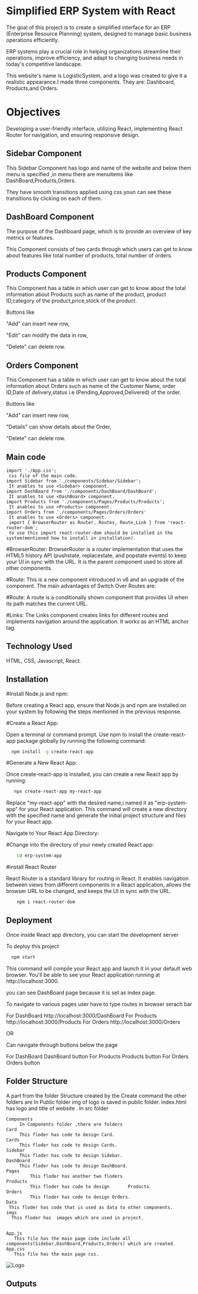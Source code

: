 
# Simplified ERP System with React

The goal of this project is to create a simplified interface for an ERP (Enterprise Resource
Planning) system, designed to manage basic business operations efficiently.

ERP systems play a crucial role in helping organizations streamline their operations, improve efficiency, and adapt to changing business needs in today's competitive landscape.

This website's name is LogisticSystem, and a logo was created to give it a realistic appearance.I made three components. They are: Dashboard, Products,and Orders.

# Objectives

Developing a user-friendly interface, utilizing React, implementing React Router for navigation, and ensuring responsive design.



## Sidebar Component

This Sidebar Component has  logo and name of the website and below them menu is specified ,in menu there are menuitems like DashBoard,Products,Orders.

 They have smooth transitions applied using css.youn can see these transitions by clicking on each of them. 

## DashBoard Component

The purpose of the Dashboard page, which is to provide an overview of key metrics or features.

This Component consists of two cards through which users can get to know about features like total number of products, total number of orders.




## Products Component

This Component has a table in which user can get to know about the total information about Products
such as name of the product, product ID,category of the product,price,stock of the product.

Buttons like

"Add" can insert new row,

"Edit" can modify the data in row,

"Delete" can delete row.

## Orders Component

This Component has a table in which user can get to know about the total information about Orders
such as name of the Customer Name, order ID,Date of delivery,status i.e (Pending,Approved,Delivered) of the order.

Buttons like

"Add" can insert new row,

"Details" can show details about the Order,

"Delete" can delete row.
## Main code

    import './App.css';
     css file of the main code.
    import Sidebar from './components/Sidebar/Sidebar';
     It anables to use <Sidebar> component.
    import DashBoard from './components/DashBoard/DashBoard';
     It anables to use <DashBoard> component.
    import Products from './components/Pages/Products/Products';
     It anables to use <Products> component.
    import Orders from './components/Pages/Orders/Orders'
     It anables to use <Orders> component.
     import { BrowserRouter as Router, Routes, Route,Link } from 'react-router-dom';
     to use this import react-router-dom should be installed in the system(mentioned how to install in installation).
      
#BrowserRouter: 
BrowserRouter is a router implementation that uses the HTML5 history API (pushstate, replacestate, and popstate events) to keep your UI in sync with the URL. It is the parent component used to store all other components.

#Route: 
This is a new component introduced in v6 and an upgrade of the component. The main advantages of Switch Over Routes are:
        
#Route: 
A route is a conditionally shown component that provides UI when its path matches the current URL.

#Links: 
The Links component creates links for different routes and implements navigation around the application. It works as an HTML anchor tag.







## Technology Used
   HTML,
   CSS,
   Javascript,
   React.
## Installation

#Install Node.js and npm:

Before creating a React app, ensure that Node.js and npm are installed on your system by following the steps mentioned in the previous response.

#Create a React App:

Open a terminal or command prompt.
Use npm to install the create-react-app package globally by running the following command:

```bash
  npm install -g create-react-app

```

#Generate a New React App:

Once create-react-app is installed, you can create a new React app by running:

```bash
   npx create-react-app my-react-app

```


Replace "my-react-app" with the desired name,i named it as "erp-system-app" for your React application. This command will create a new directory with the specified name and generate the initial project structure and files for your React app.

Navigate to Your React App Directory:

#Change into the directory of your newly created React app:

```bash
    cd erp-system-app
```
#install React Router 

  React Router is a standard library for routing in React. It enables navigation between views from different components in a React application, allows the browser URL to be changed, and keeps the UI in sync with the URL.

```bash
    npm i react-router-dom
```
    
## Deployment

Once inside React app directory, you can start the development server
 
 

To deploy this project 

```bash
  npm start
```

This command will compile your React app and launch it in your default web browser. You'll be able to see your React application running at http://localhost:3000.
   
you can see DashBoard page because it is set as index page. 
   
To navigate to various pages user have to type routes in browser serach bar 
 
For DashBoard  http://localhost:3000/DashBoard
For Products   http://localhost:3000/Products
For Orders     http://localhost:3000/Orders

OR

Can navigate through buttons below the page 

For DashBoard  DashBoard button
For Products   Products button
For Orders     Orders button
 
## Folder Structure

A part from the folder Structure created by the Create command the other folders are 
In Public folder
img of logo is saved in public folder.
    index.html
     has logo and title of website .
In src folder

    Components
         In Components folder ,there are folders 
    Card 
         This floder has code to design Card.
    Cards
         This floder has code to design Cards.
    Sidebar
         This floder has code to design Sidebar.
    DashBoard
         This floder has code to design DashBoard.
    Pages
             This floder has another two floders 
    Products
             This floder has code to design       Products.    
    Orders
             This floder has code to design Orders.
    Data
     This floder has code that is used as data to other components.
    imgs
      This floder has  images which are used in project.


    App.js 
       This file has the main page code include all components(Sidebar,DashBoard,Products,Orders) which are created. 
    App.css
       This file has the main page css.
       
          
    

![Logo](C:\Users\DELL\Music\erp-system-app1\src\imgs.png)


## Outputs